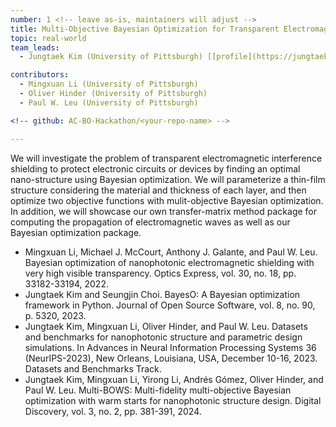```yaml
---
number: 1 <!-- leave as-is, maintainers will adjust -->
title: Multi-Objective Bayesian Optimization for Transparent Electromagnetic Interference Shielding with Thin-Film Structures
topic: real-world
team_leads:
  - Jungtaek Kim (University of Pittsburgh) [[profile](https://jungtaekkim.github.io)]

contributors:
  - Mingxuan Li (University of Pittsburgh)
  - Oliver Hinder (University of Pittsburgh)
  - Paul W. Leu (University of Pittsburgh)

<!-- github: AC-BO-Hackathon/<your-repo-name> -->

---
```


We will investigate the problem of transparent electromagnetic interference shielding to protect electronic circuits or devices by finding an optimal nano-structure using Bayesian optimization. We will parameterize a thin-film structure considering the material and thickness of each layer, and then optimize two objective functions with mulit-objective Bayesian optimization. In addition, we will showcase our own transfer-matrix method package for computing the propagation of electromagnetic waves as well as our Bayesian optimization package.

- Mingxuan Li, Michael J. McCourt, Anthony J. Galante, and Paul W. Leu. Bayesian optimization of nanophotonic electromagnetic shielding with very high visible transparency. Optics Express, vol. 30, no. 18, pp. 33182-33194, 2022.
- Jungtaek Kim and Seungjin Choi. BayesO: A Bayesian optimization framework in Python. Journal of Open Source Software, vol. 8, no. 90, p. 5320, 2023.
- Jungtaek Kim, Mingxuan Li, Oliver Hinder, and Paul W. Leu. Datasets and benchmarks for nanophotonic structure and parametric design simulations. In Advances in Neural Information Processing Systems 36 (NeurIPS-2023), New Orleans, Louisiana, USA, December 10-16, 2023. Datasets and Benchmarks Track.
- Jungtaek Kim, Mingxuan Li, Yirong Li, Andrés Gómez, Oliver Hinder, and Paul W. Leu. Multi-BOWS: Multi-fidelity multi-objective Bayesian optimization with warm starts for nanophotonic structure design. Digital Discovery, vol. 3, no. 2, pp. 381-391, 2024.
